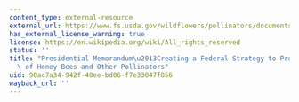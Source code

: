 ```yaml
---
content_type: external-resource
external_url: https://www.fs.usda.gov/wildflowers/pollinators/documents/PresMemoJune2014/PresidentialMemo-PromoteHealthPollinators.pdf
has_external_license_warning: true
license: https://en.wikipedia.org/wiki/All_rights_reserved
status: ''
title: "Presidential Memorandum\u2013Creating a Federal Strategy to Promote the Health\
  \ of Honey Bees and Other Pollinators"
uid: 90ac7a34-942f-40ee-bd06-f7e33047f856
wayback_url: ''
---
```

